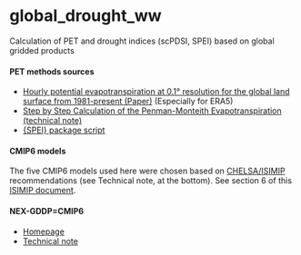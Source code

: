 # global_drought_ww
Calculation of PET and drought indices (scPDSI, SPEI) based on global gridded products


#### PET methods sources
- [Hourly potential evapotranspiration at 0.1° resolution for the global land surface from 1981-present (Paper)](https://www.nature.com/articles/s41597-021-01003-9) (Especially for ERA5)
- [Step by Step Calculation of the Penman-Monteith Evapotranspiration (technical note)](https://www.agraria.unirc.it/documentazione/materiale_didattico/1462_2016_412_24509.pdf)
- [{SPEI} package script](https://github.com/sbegueria/SPEI/blob/master/R/penman.R)


#### CMIP6 models
The five CMIP6 models used here were chosen based on [CHELSA/ISIMIP](https://chelsa-climate.org/cmip6/) recommendations (see Technical note, at the bottom). See section 6 of this [ISIMIP document](https://www.isimip.org/documents/413/ISIMIP3b_bias_adjustment_fact_sheet_Gnsz7CO.pdf).


#### NEX-GDDP=CMIP6
- [Homepage](https://www.nccs.nasa.gov/services/data-collections/land-based-products/nex-gddp-cmip6)
- [Technical note](https://www.nccs.nasa.gov/sites/default/files/NEX-GDDP-CMIP6-Tech_Note.pdf)